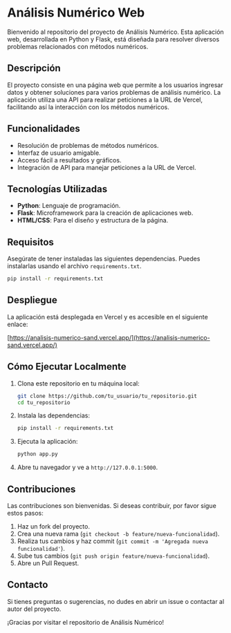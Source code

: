# Análisis Numérico Web

Bienvenido al repositorio del proyecto de Análisis Numérico. Esta aplicación web, desarrollada en Python y Flask, está diseñada para resolver diversos problemas relacionados con métodos numéricos.

## Descripción

El proyecto consiste en una página web que permite a los usuarios ingresar datos y obtener soluciones para varios problemas de análisis numérico. La aplicación utiliza una API para realizar peticiones a la URL de Vercel, facilitando así la interacción con los métodos numéricos.

## Funcionalidades

- Resolución de problemas de métodos numéricos.
- Interfaz de usuario amigable.
- Acceso fácil a resultados y gráficos.
- Integración de API para manejar peticiones a la URL de Vercel.

## Tecnologías Utilizadas

- **Python**: Lenguaje de programación.
- **Flask**: Microframework para la creación de aplicaciones web.
- **HTML/CSS**: Para el diseño y estructura de la página.

## Requisitos

Asegúrate de tener instaladas las siguientes dependencias. Puedes instalarlas usando el archivo `requirements.txt`.

```bash
pip install -r requirements.txt
```

## Despliegue

La aplicación está desplegada en Vercel y es accesible en el siguiente enlace:

[https://analisis-numerico-sand.vercel.app/](https://analisis-numerico-sand.vercel.app/)

## Cómo Ejecutar Localmente

1. Clona este repositorio en tu máquina local:
   ```bash
   git clone https://github.com/tu_usuario/tu_repositorio.git
   cd tu_repositorio
   ```

2. Instala las dependencias:
   ```bash
   pip install -r requirements.txt
   ```

3. Ejecuta la aplicación:
   ```bash
   python app.py
   ```

4. Abre tu navegador y ve a `http://127.0.0.1:5000`.

## Contribuciones

Las contribuciones son bienvenidas. Si deseas contribuir, por favor sigue estos pasos:

1. Haz un fork del proyecto.
2. Crea una nueva rama (`git checkout -b feature/nueva-funcionalidad`).
3. Realiza tus cambios y haz commit (`git commit -m 'Agregada nueva funcionalidad'`).
4. Sube tus cambios (`git push origin feature/nueva-funcionalidad`).
5. Abre un Pull Request.


## Contacto

Si tienes preguntas o sugerencias, no dudes en abrir un issue o contactar al autor del proyecto.

¡Gracias por visitar el repositorio de Análisis Numérico!
